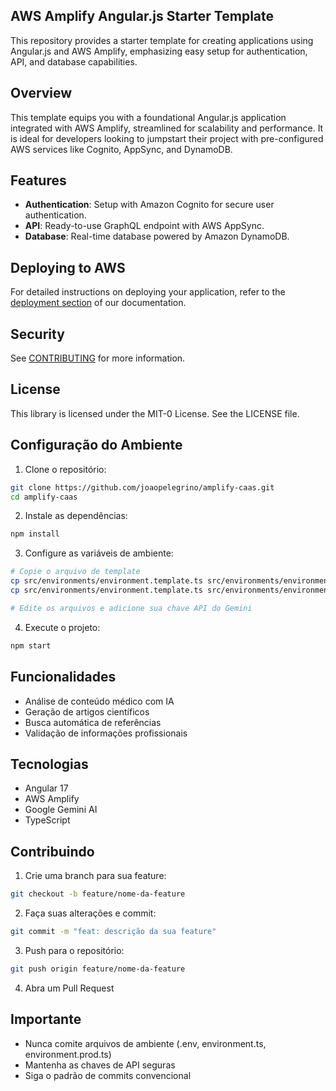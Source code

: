 ## AWS Amplify Angular.js Starter Template

This repository provides a starter template for creating applications using Angular.js and AWS Amplify, emphasizing easy setup for authentication, API, and database capabilities.

## Overview

This template equips you with a foundational Angular.js application integrated with AWS Amplify, streamlined for scalability and performance. It is ideal for developers looking to jumpstart their project with pre-configured AWS services like Cognito, AppSync, and DynamoDB.

## Features

- **Authentication**: Setup with Amazon Cognito for secure user authentication.
- **API**: Ready-to-use GraphQL endpoint with AWS AppSync.
- **Database**: Real-time database powered by Amazon DynamoDB.

## Deploying to AWS

For detailed instructions on deploying your application, refer to the [deployment section](https://docs.amplify.aws/angular/start/quickstart/#deploy-a-fullstack-app-to-aws) of our documentation.

## Security

See [CONTRIBUTING](CONTRIBUTING.md#security-issue-notifications) for more information.

## License

This library is licensed under the MIT-0 License. See the LICENSE file.

## Configuração do Ambiente

1. Clone o repositório:
```bash
git clone https://github.com/joaopelegrino/amplify-caas.git
cd amplify-caas
```

2. Instale as dependências:
```bash
npm install
```

3. Configure as variáveis de ambiente:
```bash
# Copie o arquivo de template
cp src/environments/environment.template.ts src/environments/environment.ts
cp src/environments/environment.template.ts src/environments/environment.prod.ts

# Edite os arquivos e adicione sua chave API do Gemini
```

4. Execute o projeto:
```bash
npm start
```

## Funcionalidades

- Análise de conteúdo médico com IA
- Geração de artigos científicos
- Busca automática de referências
- Validação de informações profissionais

## Tecnologias

- Angular 17
- AWS Amplify
- Google Gemini AI
- TypeScript

## Contribuindo

1. Crie uma branch para sua feature:
```bash
git checkout -b feature/nome-da-feature
```

2. Faça suas alterações e commit:
```bash
git commit -m "feat: descrição da sua feature"
```

3. Push para o repositório:
```bash
git push origin feature/nome-da-feature
```

4. Abra um Pull Request

## Importante

- Nunca comite arquivos de ambiente (.env, environment.ts, environment.prod.ts)
- Mantenha as chaves de API seguras
- Siga o padrão de commits convencional